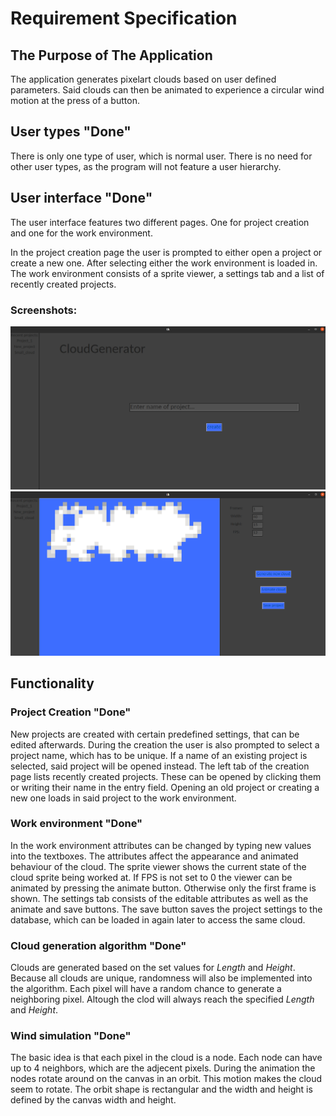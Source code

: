 # Requirement Specification

## The Purpose of The Application
The application generates pixelart clouds based on user defined parameters. Said clouds can then be animated to experience a circular wind motion at the press of a button.

## User types "Done"
There is only one type of user, which is normal user. There is no need for other user types, as the program will not feature a user hierarchy.

## User interface "Done"
The user interface features two different pages. One for project creation and one for the work environment. 

In the project creation page the user is prompted to either open a project or create a new one. After selecting either the work environment is loaded in.
The work environment consists of a sprite viewer, a settings tab and a list of recently created projects.
### Screenshots:
![Draft of creation page](https://github.com/Pur-Pul/ot-harjoitustyo/blob/master/dokumentaatio/cloudpage1draft.png)
![Draft of work environment](https://github.com/Pur-Pul/ot-harjoitustyo/blob/master/dokumentaatio/cloudpage2draft.png)
## Functionality
### Project Creation "Done"
New projects are created with certain predefined settings, that can be edited afterwards. During the creation the user is also prompted to select a project name, which has to be unique. If a name of an existing project is selected, said project will be opened instead. The left tab of the creation page lists recently created projects. These can be opened by clicking them or writing their name in the entry field. Opening an old project or creating a new one loads in said project to the work environment.  

### Work environment "Done"
In the work environment attributes can be changed by typing new values into the textboxes. The attributes affect the appearance and animated behaviour of the cloud. The sprite viewer shows the current state of the cloud sprite being worked at. If FPS is not set to 0 the viewer can be animated by pressing the animate button. Otherwise only the first frame is shown. The settings tab consists of the editable attributes as well as the animate and save buttons. The save button saves the project settings to the database, which can be loaded in again later to access the same cloud.

### Cloud generation algorithm "Done"
Clouds are generated based on the set values for *Length* and *Height*. Because all clouds are unique, randomness will also be implemented into the algorithm. Each pixel will have a random chance to generate a neighboring pixel. Altough the clod will always reach the specified *Length* and *Height*.

### Wind simulation "Done"
The basic idea is that each pixel in the cloud is a node. Each node can have up to 4 neighbors, which are the adjecent pixels. During the animation the nodes rotate around on the canvas in an orbit. This motion makes the cloud seem to rotate. The orbit shape is rectangular and the width and height is defined by the canvas width and height.
